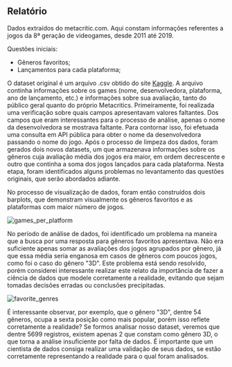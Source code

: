 ## Relatório

Dados extraídos do metacritic.com.
Aqui constam informações referentes a jogos da 8ª geração de videogames, desde 2011 até 2019.

Questões iniciais: 

- Gêneros favoritos;
- Lançamentos para cada plataforma;

O dataset original é um arquivo .csv obtido do site [Kaggle](https://www.kaggle.com/). A arquivo continha informações sobre os games (nome, desenvolvedora, plataforma, ano de lançamento, etc.) e informações sobre sua avaliação, tanto do público geral quanto do próprio Metacritics. Primeiramente, foi realizada uma verificação sobre quais campos apresentavam valores faltantes. Dos campos que eram interessantes para o processo de análise, apenas o nome da desenvolvedora se mostrava faltante. Para contornar isso, foi efetuada uma consulta em API pública para obter o nome da desenvolvedora passando o nome do jogo. Após o processo de limpeza dos dados, foram gerados dois novos datasets, um que armazenava informações sobre os gêneros cuja avaliação média dos jogos era maior, em ordem decrescente e outro que continha a soma dos jogos lançados para cada plataforma. Nesta etapa, foram identificados alguns problemas no levantamento das questões originais, que serão abordados adiante.

No processo de visualização de dados, foram então construídos dois barplots, que demonstram visualmente os gêneros favoritos e as plataformas com maior número de jogos.

![games_per_platform](https://github.com/guilhermesam/data-science/blob/master/projects/metacritic-2011_2019/images/games_per_platform.jpg)

No período de análise de dados, foi identificado um problema na maneira que a busca por uma resposta para gêneros favoritos apresentava. Não era suficiente apenas somar as avaliações dos jogos agrupados por gênero, já que essa média seria enganosa em casos de gêneros com poucos jogos, como foi o caso do gênero "3D". Este problema está sendo resolvido, porém considerei interessante realizar este relato da importância de fazer a ciência de dados que modele corretamente a realidade, evitando que sejam tomadas decisões erradas ou conclusões precipitadas.


![favorite_genres](https://github.com/guilhermesam/data-science/blob/master/projects/metacritic-2011_2019/images/favorite_genres.jpg)

É interessante observar, por exemplo, que o gênero "3D", dentre 54 gêneros, ocupa a sexta posição como mais popular, porém isso reflete corretamente a realidade? Se formos analisar nosso dataset, veremos que dentre 5699 registros, existem apenas 2 que constam como gênero 3D, o que torna a análise insuficiente por falta de dados. É importante que um cientista de dados consiga realizar uma validação de seus dados, se estão corretamente representando a realidade para o qual foram analisados.
